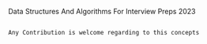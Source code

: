 Data Structures And Algorithms For Interview Preps 2023

```

Any Contribution is welcome regarding to this concepts


```
